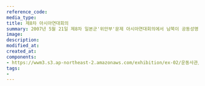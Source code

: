 ```yaml
---
reference_code:
media_type:
title: 제8차 아시아연대회의
summary: 2007년 5월 21일 제8차 일본군'위안부'문제 아시아연대회의에서 남북이 공동성명서를 읽는 모습이다.
image:
description:
modified_at:
created_at:
components:
- https://wwm3.s3.ap-northeast-2.amazonaws.com/exhibition/ex-02/운동사관/연대로희망을만들다/070521+223+남북.jpg
tags:
-
---
```

